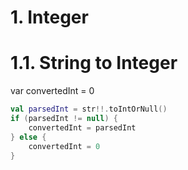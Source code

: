 # 1. Integer

# 1.1. String to Integer

var convertedInt = 0

```Kotlin
val parsedInt = str!!.toIntOrNull()
if (parsedInt != null) {
    convertedInt = parsedInt
} else {
    convertedInt = 0
}
```
